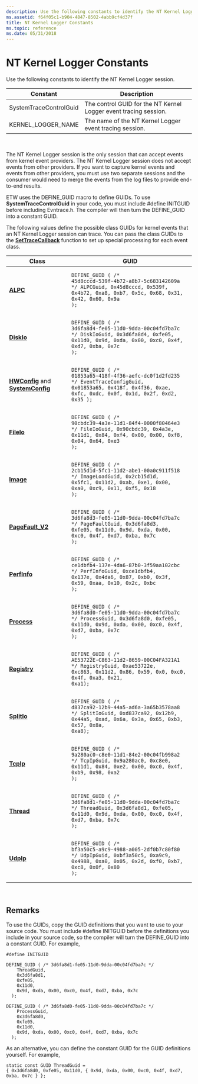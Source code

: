 ```yaml
---
description: Use the following constants to identify the NT Kernel Logger session.
ms.assetid: f64f05c1-b904-4847-8502-4abb9cf4d37f
title: NT Kernel Logger Constants
ms.topic: reference
ms.date: 05/31/2018
---
```


# NT Kernel Logger Constants

Use the following constants to identify the NT Kernel Logger session.



| Constant               | Description                                                      |
|------------------------|------------------------------------------------------------------|
| SystemTraceControlGuid | The control GUID for the NT Kernel Logger event tracing session. |
| KERNEL\_LOGGER\_NAME   | The name of the NT Kernel Logger event tracing session.          |



 

The NT Kernel Logger session is the only session that can accept events from kernel event providers. The NT Kernel Logger session does not accept events from other providers. If you want to capture kernel events and events from other providers, you must use two separate sessions and the consumer would need to merge the events from the log files to provide end-to-end results.

ETW uses the DEFINE\_GUID macro to define GUIDs. To use **SystemTraceControlGuid** in your code, you must include \#define INITGUID before including Evntrace.h. The compiler will then turn the DEFINE\_GUID into a constant GUID.

The following values define the possible class GUIDs for kernel events that an NT Kernel Logger session can trace. You can pass the class GUIDs to the [**SetTraceCallback**](/windows/win32/api/evntrace/nf-evntrace-settracecallback) function to set up special processing for each event class.




| Class | GUID | 
|-------|------|
| <a href="alpc.md"><strong>ALPC</strong></a> | <pre class="syntax" data-space="preserve"><code>DEFINE_GUID ( /* 45d8cccd-539f-4b72-a8b7-5c683142609a */    ALPCGuid,    0x45d8cccd,    0x539f,    0x4b72,    0xa8, 0xb7, 0x5c, 0x68, 0x31, 0x42, 0x60, 0x9a  );</code></pre> | 
| <a href="diskio.md"><strong>DiskIo</strong></a> | <pre class="syntax" data-space="preserve"><code>DEFINE_GUID ( /* 3d6fa8d4-fe05-11d0-9dda-00c04fd7ba7c */    DiskIoGuid,    0x3d6fa8d4,    0xfe05,    0x11d0,    0x9d, 0xda, 0x00, 0xc0, 0x4f, 0xd7, 0xba, 0x7c  );</code></pre> | 
| <a href="hwconfig.md"><strong>HWConfig</strong></a> and <a href="systemconfig.md"><strong>SystemConfig</strong></a> | <pre class="syntax" data-space="preserve"><code>DEFINE_GUID ( /* 01853a65-418f-4f36-aefc-dc0f1d2fd235 */    EventTraceConfigGuid,    0x01853a65,    0x418f,    0x4f36,    0xae, 0xfc, 0xdc, 0x0f, 0x1d, 0x2f, 0xd2, 0x35  );</code></pre> | 
| <a href="fileio.md"><strong>FileIo</strong></a> | <pre class="syntax" data-space="preserve"><code>DEFINE_GUID ( /* 90cbdc39-4a3e-11d1-84f4-0000f80464e3 */    FileIoGuid,    0x90cbdc39,    0x4a3e,    0x11d1,    0x84, 0xf4, 0x00, 0x00, 0xf8, 0x04, 0x64, 0xe3  );</code></pre> | 
| <a href="image.md"><strong>Image</strong></a> | <pre class="syntax" data-space="preserve"><code>DEFINE_GUID ( /* 2cb15d1d-5fc1-11d2-abe1-00a0c911f518 */    ImageLoadGuid,    0x2cb15d1d,    0x5fc1,    0x11d2,    0xab, 0xe1, 0x00, 0xa0, 0xc9, 0x11, 0xf5, 0x18  );</code></pre> | 
| <a href="pagefault-v2.md"><strong>PageFault_V2</strong></a> | <pre class="syntax" data-space="preserve"><code>DEFINE_GUID ( /* 3d6fa8d3-fe05-11d0-9dda-00c04fd7ba7c */    PageFaultGuid,    0x3d6fa8d3,    0xfe05,    0x11d0,    0x9d, 0xda, 0x00, 0xc0, 0x4f, 0xd7, 0xba, 0x7c  );</code></pre> | 
| <a href="perfinfo.md"><strong>PerfInfo</strong></a> | <pre class="syntax" data-space="preserve"><code>DEFINE_GUID ( /* ce1dbfb4-137e-4da6-87b0-3f59aa102cbc */    PerfInfoGuid,    0xce1dbfb4,    0x137e,    0x4da6,    0x87, 0xb0, 0x3f, 0x59, 0xaa, 0x10, 0x2c, 0xbc  );</code></pre> | 
| <a href="process.md"><strong>Process</strong></a> | <pre class="syntax" data-space="preserve"><code>DEFINE_GUID ( /* 3d6fa8d0-fe05-11d0-9dda-00c04fd7ba7c */    ProcessGuid,    0x3d6fa8d0,    0xfe05,    0x11d0,    0x9d, 0xda, 0x00, 0xc0, 0x4f, 0xd7, 0xba, 0x7c  );</code></pre> | 
| <a href="registry.md"><strong>Registry</strong></a> | <pre class="syntax" data-space="preserve"><code>DEFINE_GUID ( /* AE53722E-C863-11d2-8659-00C04FA321A1 */    RegistryGuid,     0xae53722e,    0xc863,    0x11d2,    0x86, 0x59, 0x0, 0xc0, 0x4f, 0xa3, 0x21, 0xa1);</code></pre> | 
| <a href="splitio.md"><strong>SplitIo</strong></a> | <pre class="syntax" data-space="preserve"><code>DEFINE_GUID ( /* d837ca92-12b9-44a5-ad6a-3a65b3578aa8 */    SplitIoGuid,     0xd837ca92,    0x12b9,    0x44a5,    0xad, 0x6a, 0x3a, 0x65, 0xb3, 0x57, 0x8a, 0xa8);</code></pre> | 
| <a href="tcpip.md"><strong>TcpIp</strong></a> | <pre class="syntax" data-space="preserve"><code>DEFINE_GUID ( /* 9a280ac0-c8e0-11d1-84e2-00c04fb998a2 */    TcpIpGuid,    0x9a280ac0,    0xc8e0,    0x11d1,    0x84, 0xe2, 0x00, 0xc0, 0x4f, 0xb9, 0x98, 0xa2  );</code></pre> | 
| <a href="thread.md"><strong>Thread</strong></a> | <pre class="syntax" data-space="preserve"><code>DEFINE_GUID ( /* 3d6fa8d1-fe05-11d0-9dda-00c04fd7ba7c */    ThreadGuid,    0x3d6fa8d1,    0xfe05,    0x11d0,    0x9d, 0xda, 0x00, 0xc0, 0x4f, 0xd7, 0xba, 0x7c  );</code></pre> | 
| <a href="udpip.md"><strong>UdpIp</strong></a> | <pre class="syntax" data-space="preserve"><code>DEFINE_GUID ( /* bf3a50c5-a9c9-4988-a005-2df0b7c80f80 */    UdpIpGuid,    0xbf3a50c5,    0xa9c9,    0x4988,    0xa0, 0x05, 0x2d, 0xf0, 0xb7, 0xc8, 0x0f, 0x80  );</code></pre> | 




 

## Remarks

To use the GUIDs, copy the GUID definitions that you want to use to your source code. You must include \#define INITGUID before the definitions you include in your source code, so the compiler will turn the DEFINE\_GUID into a constant GUID. For example,

``` syntax
#define INITGUID

DEFINE_GUID ( /* 3d6fa8d1-fe05-11d0-9dda-00c04fd7ba7c */
    ThreadGuid,
    0x3d6fa8d1,
    0xfe05,
    0x11d0,
    0x9d, 0xda, 0x00, 0xc0, 0x4f, 0xd7, 0xba, 0x7c
  );

DEFINE_GUID ( /* 3d6fa8d0-fe05-11d0-9dda-00c04fd7ba7c */
    ProcessGuid,
    0x3d6fa8d0,
    0xfe05,
    0x11d0,
    0x9d, 0xda, 0x00, 0xc0, 0x4f, 0xd7, 0xba, 0x7c
  );
```

As an alternative, you can define the constant GUID for the GUID definitions yourself. For example,

``` syntax
static const GUID ThreadGuid = 
{ 0x3d6fa8d0, 0xfe05, 0x11d0, { 0x9d, 0xda, 0x00, 0xc0, 0x4f, 0xd7, 0xba, 0x7c } };
```

 

 
